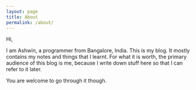 ```yaml
---
layout: page
title: About
permalink: /about/
---
```


Hi,

I am Ashwin, a programmer from Bangalore, India.
This is my blog. It mostly contains my notes and things that I learnt. For what it is worth, the primary audience of this blog is me, because I write down stuff here so that I can refer to it later.

You are welcome to go through it though.



